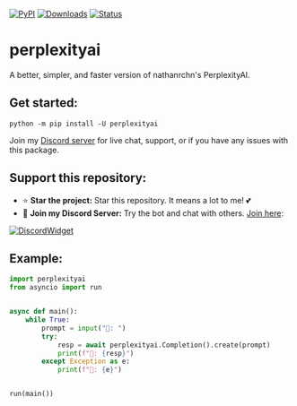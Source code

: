 [![PyPI](https://img.shields.io/pypi/v/perplexityai)](https://pypi.org/project/perplexityai)
[![Downloads](https://static.pepy.tech/badge/perplexityai)](https://pypi.org/project/perplexityai)
[![Status](https://img.shields.io/pypi/status/perplexityai)](https://pypi.org/project/perplexityai)

# perplexityai

A better, simpler, and faster version of nathanrchn's PerplexityAI.

## Get started:

```
python -m pip install -U perplexityai
```

Join my [Discord server](https://discord.com/invite/UxJZMUqbsb) for live chat, support, or if you have any issues with this package.

## Support this repository:
- ⭐ **Star the project:** Star this repository. It means a lot to me! 💕
- 🎉 **Join my Discord Server:** Try the bot and chat with others. [Join here](https://discord.com/invite/UxJZMUqbsb):

[![DiscordWidget](https://discordapp.com/api/guilds/1137347499414278204/widget.png?style=banner2)](https://discord.gg/XH6pUGkwRr)

## Example:

```python
import perplexityai
from asyncio import run


async def main():
    while True:
        prompt = input("👦: ")
        try:
            resp = await perplexityai.Completion().create(prompt)
            print(f"🤖: {resp}")
        except Exception as e:
            print(f"🤖: {e}")


run(main())
```
